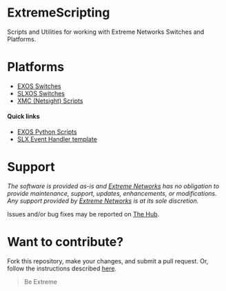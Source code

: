 # ExtremeScripting
Scripts and Utilities for working with Extreme Networks Switches and Platforms.

# Platforms
* [EXOS Switches](https://github.com/extremenetworks/ExtremeScripting/blob/master/EXOS/README.md)
* [SLXOS Switches](https://github.com/extremenetworks/ExtremeScripting/blob/master/SLXOS/README.md)
* [XMC (Netsight) Scripts](https://github.com/extremenetworks/ExtremeScripting/blob/master/Netsight/README.md)

#### Quick links
* [EXOS Python Scripts](https://github.com/extremenetworks/ExtremeScripting/blob/master/EXOS/Python/README.md)
* [SLX Event Handler template](https://github.com/extremenetworks/ExtremeScripting/blob/master/SLX_EventHandler/README.md)

# Support
_The software is provided as-is and [Extreme Networks](http://www.extremenetworks.com/) has no obligation to provide maintenance, support, updates, enhancements, or modifications. Any support provided by [Extreme Networks](http://www.extremenetworks.com/) is at its sole discretion._

Issues and/or bug fixes may be reported on [The Hub](https://community.extremenetworks.com/extreme).


# Want to contribute?
Fork this repository, make your changes, and submit a pull request. Or, follow the instructions described [here](https://extremeportal.force.com/ExtrArticleDetail?n=000007550).


>Be Extreme
